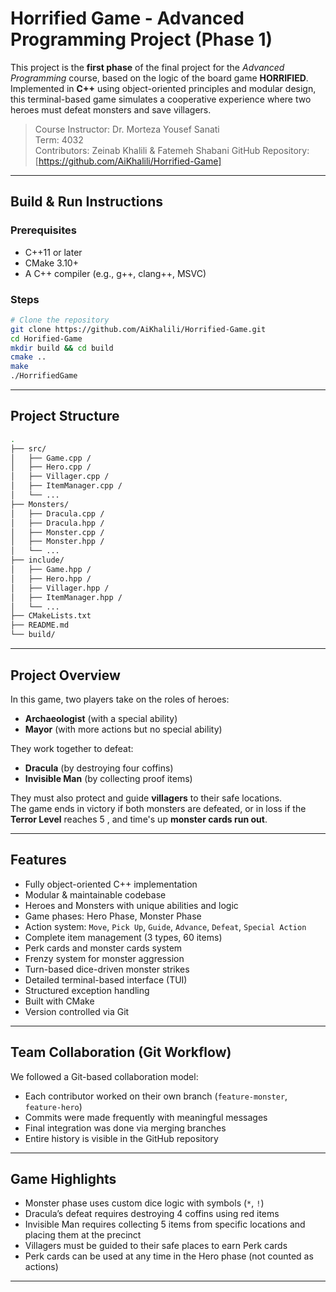#  Horrified Game - Advanced Programming Project (Phase 1)

This project is the **first phase** of the final project for the *Advanced Programming* course, based on the logic of the board game **HORRIFIED**.  
Implemented in **C++** using object-oriented principles and modular design, this terminal-based game simulates a cooperative experience where two heroes must defeat monsters and save villagers.

> Course Instructor: Dr. Morteza Yousef Sanati  
> Term: 4032  
> Contributors: Zeinab Khalili & Fatemeh Shabani
> GitHub Repository: [https://github.com/AiKhalili/Horrified-Game]

---

##  Build & Run Instructions

### Prerequisites
- C++11 or later
- CMake 3.10+
- A C++ compiler (e.g., g++, clang++, MSVC)

### Steps

```bash
# Clone the repository
git clone https://github.com/AiKhalili/Horrified-Game.git
cd Horified-Game
mkdir build && cd build
cmake ..
make
./HorrifiedGame
```

---

##  Project Structure

```bash
.
├── src/                    
│   ├── Game.cpp / 
│   ├── Hero.cpp /   
│   ├── Villager.cpp /  
│   ├── ItemManager.cpp /  
│   └── ...
├── Monsters/
│   ├── Dracula.cpp / 
│   ├── Dracula.hpp /  
│   ├── Monster.cpp /  
│   ├── Monster.hpp /  
│   └── ...
├── include/
│   ├── Game.hpp / 
│   ├── Hero.hpp /   
│   ├── Villager.hpp /  
│   ├── ItemManager.hpp /  
│   └── ...                
├── CMakeLists.txt        
├── README.md                       
└── build/                
```

---

##  Project Overview

In this game, two players take on the roles of heroes:
- **Archaeologist** (with a special ability)
- **Mayor** (with more actions but no special ability)

They work together to defeat:
- **Dracula** (by destroying four coffins)
- **Invisible Man** (by collecting proof items)

They must also protect and guide **villagers** to their safe locations.  
The game ends in victory if both monsters are defeated, or in loss if the **Terror Level** reaches 5 , and time's up **monster cards run out**.

---

## Features

- Fully object-oriented C++ implementation
- Modular & maintainable codebase
- Heroes and Monsters with unique abilities and logic
- Game phases: Hero Phase, Monster Phase
- Action system: `Move`, `Pick Up`, `Guide`, `Advance`, `Defeat`, `Special Action`
- Complete item management (3 types, 60 items)
- Perk cards and monster cards system
- Frenzy system for monster aggression
- Turn-based dice-driven monster strikes
- Detailed terminal-based interface (TUI)
- Structured exception handling
- Built with CMake
- Version controlled via Git

---

##  Team Collaboration (Git Workflow)

We followed a Git-based collaboration model:

- Each contributor worked on their own branch (`feature-monster`, `feature-hero`)
- Commits were made frequently with meaningful messages
- Final integration was done via merging branches
- Entire history is visible in the GitHub repository

---

##  Game Highlights

-  Monster phase uses custom dice logic with symbols (`*`, `!`)
-  Dracula’s defeat requires destroying 4 coffins using red items
-  Invisible Man requires collecting 5 items from specific locations and placing them at the precinct
-  Villagers must be guided to their safe places to earn Perk cards
-  Perk cards can be used at any time in the Hero phase (not counted as actions)

---